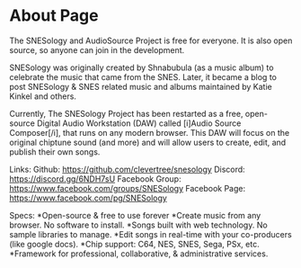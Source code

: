 # About Page

The SNESology and AudioSource Project is free for everyone. It is also open source, so anyone can join in the development.

SNESology was originally created by Shnabubula (as a music album) to celebrate the music that came from the SNES.
Later, it became a blog to post SNESology & SNES related music and albums maintained by Katie Kinkel and others.

Currently, The SNESology Project has been restarted as a free, open-source Digital Audio Workstation (DAW) called [i]Audio Source Composer[/i], that runs on any modern browser.
This DAW will focus on the original chiptune sound (and more) and will allow users to create, edit, and publish their own songs.

Links:
Github: https://github.com/clevertree/snesology
Discord: https://discord.gg/6NDH7sU
Facebook Group: https://www.facebook.com/groups/SNESology
Facebook Page: https://www.facebook.com/pg/SNESology

Specs:
*Open-source & free to use forever
*Create music from any browser. No software to install.
*Songs built with web technology. No sample libraries to manage.
*Edit songs in real-time with your co-producers (like google docs).
*Chip support: C64, NES, SNES, Sega, PSx, etc.
*Framework for professional, collaborative, & administrative services.


